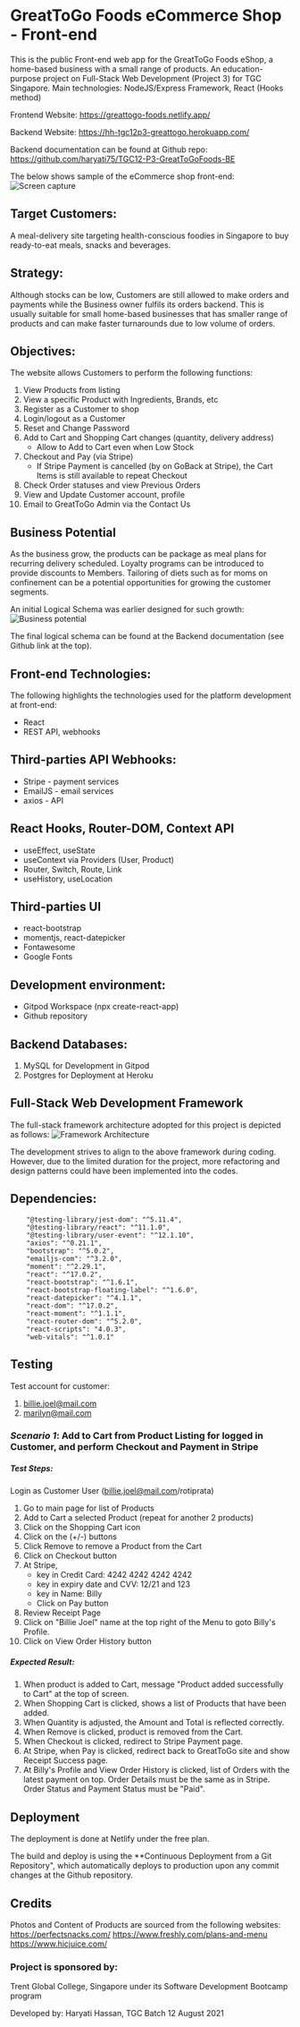 # GreatToGo Foods eCommerce Shop - Front-end
This is the public Front-end web app for the GreatToGo Foods eShop, a home-based business with a small range of products. An education-purpose project on Full-Stack Web Development (Project 3) for TGC Singapore.  Main technologies: NodeJS/Express Framework, React (Hooks method)

Frontend Website: https://greattogo-foods.netlify.app/

Backend Website: https://hh-tgc12p3-greattogo.herokuapp.com/

Backend documentation can be found at Github repo: https://github.com/haryati75/TGC12-P3-GreatToGoFoods-BE

The below shows sample of the eCommerce shop front-end:
![Screen capture](./all-devices-white.png)

## Target Customers:  
A meal-delivery site targeting health-conscious foodies in Singapore to buy ready-to-eat meals, snacks and beverages. 

## Strategy:
Although stocks can be low, Customers are still allowed to make orders and payments while the Business owner fulfils its orders backend.  This is usually suitable for small home-based businesses that has smaller range of products and can make faster turnarounds due to low volume of orders.

## Objectives:
The website allows Customers to perform the following functions:
1. View Products from listing 
2. View a specific Product with Ingredients, Brands, etc
2. Register as a Customer to shop
3. Login/logout as a Customer
3. Reset and Change Password
4. Add to Cart and Shopping Cart changes (quantity, delivery address)
    * Allow to Add to Cart even when Low Stock
5. Checkout and Pay (via Stripe)
    * If Stripe Payment is cancelled (by on GoBack at Stripe), the Cart Items is still available to repeat Checkout 
6. Check Order statuses and view Previous Orders
7. View and Update Customer account, profile 
8. Email to GreatToGo Admin via the Contact Us

## Business Potential
As the business grow, the products can be package as meal plans for recurring delivery scheduled. Loyalty programs can be introduced to provide discounts to Members. Tailoring of diets such as for moms on confinement can be a potential opportunities for growing the customer segments. 

An initial Logical Schema was earlier designed for such growth:
![Business potential](./gtg-logicalschema-growth.JPG)

The final logical schema can be found at the Backend documentation (see Github link at the top).

## Front-end Technologies:
The following highlights the technologies used for the platform development at front-end:
* React 
* REST API, webhooks

## Third-parties API Webhooks:
* Stripe - payment services
* EmailJS - email services
* axios - API

## React Hooks, Router-DOM, Context API
* useEffect, useState
* useContext via Providers (User, Product)
* Router, Switch, Route, Link
* useHistory, useLocation

## Third-parties UI
* react-bootstrap
* momentjs, react-datepicker
* Fontawesome
* Google Fonts

## Development environment:
* Gitpod Workspace (npx create-react-app)
* Github repository

## Backend Databases: 
1. MySQL for Development in Gitpod 
2. Postgres for Deployment at Heroku

## Full-Stack Web Development Framework
The full-stack framework architecture adopted for this project is depicted as follows:
![Framework Architecture](./gtg-framework.png)

The development strives to align to the above framework during coding. However, due to the limited duration for the project, more refactoring and design patterns could have been implemented into the codes.

## Dependencies:
```
    "@testing-library/jest-dom": "^5.11.4",
    "@testing-library/react": "^11.1.0",
    "@testing-library/user-event": "^12.1.10",
    "axios": "^0.21.1",
    "bootstrap": "^5.0.2",
    "emailjs-com": "^3.2.0",
    "moment": "^2.29.1",
    "react": "^17.0.2",
    "react-bootstrap": "^1.6.1",
    "react-bootstrap-floating-label": "^1.6.0",
    "react-datepicker": "^4.1.1",
    "react-dom": "^17.0.2",
    "react-moment": "^1.1.1",
    "react-router-dom": "^5.2.0",
    "react-scripts": "4.0.3",
    "web-vitals": "^1.0.1"
```

## Testing
Test account for customer:
1. billie.joel@mail.com
2. marilyn@mail.com

### **_Scenario 1_**: Add to Cart from Product Listing for logged in Customer, and perform Checkout and Payment in Stripe
##### Test Steps:
Login as Customer User (billie.joel@mail.com/rotiprata)
1. Go to main page for list of Products
2. Add to Cart a selected Product (repeat for another 2 products)
3. Click on the Shopping Cart icon
4. Click on the (+/-) buttons
5. Click Remove to remove a Product from the Cart
6. Click on Checkout button
7. At Stripe, 
    * key in Credit Card: 4242 4242 4242 4242
    * key in expiry date and CVV: 12/21 and 123
    * key in Name: Billy
    * Click on Pay button
8. Review Receipt Page
9. Click on "Billie Joel" name at the top right of the Menu to goto Billy's Profile.
10. Click on View Order History button

##### _Expected Result_: 
1. When product is added to Cart, message "Product added successfully to Cart" at the top of screen.
2. When Shopping Cart is clicked, shows a list of Products that have been added.
3. When Quantity is adjusted, the Amount and Total is reflected correctly.
4. When Remove is clicked, product is removed from the Cart.
5. When Checkout is clicked, redirect to Stripe Payment page.
6. At Stripe, when Pay is clicked, redirect back to GreatToGo site and show Receipt Success page.
7. At Billy's Profile and View Order History is clicked, list of Orders with the latest payment on top. Order Details must be the same as in Stripe. Order Status and Payment Status must be "Paid".

## Deployment
The deployment is done at Netlify under the free plan.

The build and deploy is using the **Continuous Deployment from a Git Repository", which automatically deploys to production upon any commit changes at the Github repository.

## Credits
Photos and Content of Products are sourced from the following websites:
https://perfectsnacks.com/
https://www.freshly.com/plans-and-menu
https://www.hicjuice.com/

### Project is sponsored by: 
Trent Global College, Singapore
under its Software Development Bootcamp program

Developed by: Haryati Hassan, TGC Batch 12
August 2021
